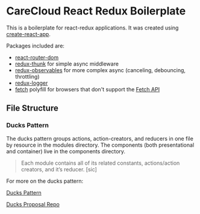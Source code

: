 # CareCloud React Redux Boilerplate

This is a boilerplate for react-redux applications. It was created using [create-react-app](https://github.com/facebookincubator/create-react-app). 

Packages included are: 
+ [react-router-dom](https://github.com/ReactTraining/react-router)
+ [redux-thunk](https://github.com/gaearon/redux-thunk) for simple async middleware
+ [redux-observables](https://github.com/redux-observable/redux-observable) for more complex async (canceling, debouncing, throttling)
+ [redux-logger](https://github.com/evgenyrodionov/redux-logger)
+ [fetch](https://github.com/github/fetch) polyfill for browsers that don't support the [Fetch API](https://developer.mozilla.org/en/docs/Web/API/Fetch_API)

## File Structure

### Ducks Pattern

The ducks pattern groups actions, action-creators, and reducers in one file by resource in the modules directory. The components (both presentational and container) live in the components directory.

> Each module contains all of its related constants, actions/action creators, and it’s reducer. [sic]

For more on the ducks pattern:

[Ducks Pattern](https://medium.com/@scbarrus/the-ducks-file-structure-for-redux-d63c41b7035c#.inu45cir2)

[Ducks Proposal Repo](https://github.com/erikras/ducks-modular-redux)
